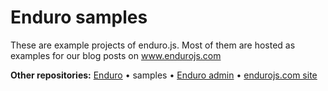 # Enduro samples
These are example projects of enduro.js. Most of them are hosted as examples for our blog posts on www.endurojs.com

**Other repositories:** [Enduro](https://github.com/Gottwik/Enduro) • samples • [Enduro admin](https://github.com/Gottwik/enduro_admin) • [endurojs.com site](https://github.com/Gottwik/enduro_website)

